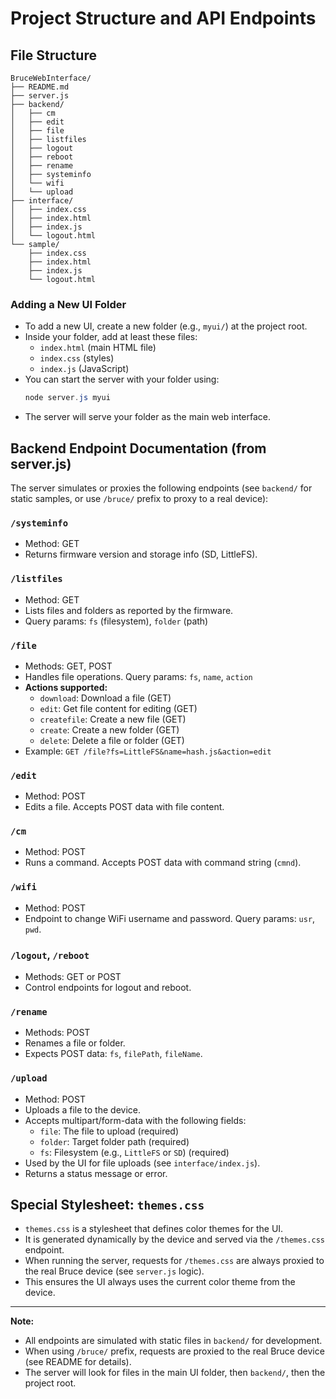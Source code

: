 # Project Structure and API Endpoints

## File Structure

```
BruceWebInterface/
├── README.md
├── server.js
├── backend/
│   ├── cm
│   ├── edit
│   ├── file
│   ├── listfiles
│   ├── logout
│   ├── reboot
│   ├── rename
│   ├── systeminfo
│   └── wifi
│   └── upload
├── interface/
│   ├── index.css
│   ├── index.html
│   ├── index.js
│   └── logout.html
└── sample/
    ├── index.css
    ├── index.html
    ├── index.js
    └── logout.html
```

### Adding a New UI Folder
- To add a new UI, create a new folder (e.g., `myui/`) at the project root.
- Inside your folder, add at least these files:
  - `index.html` (main HTML file)
  - `index.css` (styles)
  - `index.js` (JavaScript)
- You can start the server with your folder using:
  ```powershell
  node server.js myui
  ```
- The server will serve your folder as the main web interface.

## Backend Endpoint Documentation (from server.js)

The server simulates or proxies the following endpoints (see `backend/` for static samples, or use `/bruce/` prefix to proxy to a real device):

### `/systeminfo`
- Method: GET
- Returns firmware version and storage info (SD, LittleFS).

### `/listfiles`
- Method: GET
- Lists files and folders as reported by the firmware.
- Query params: `fs` (filesystem), `folder` (path)

### `/file`
- Methods: GET, POST
- Handles file operations. Query params: `fs`, `name`, `action`
- **Actions supported:**
  - `download`: Download a file (GET)
  - `edit`: Get file content for editing (GET)
  - `createfile`: Create a new file (GET)
  - `create`: Create a new folder (GET)
  - `delete`: Delete a file or folder (GET)
- Example: `GET /file?fs=LittleFS&name=hash.js&action=edit`

### `/edit`
- Method: POST
- Edits a file. Accepts POST data with file content.

### `/cm`
- Method: POST
- Runs a command. Accepts POST data with command string (`cmnd`).

### `/wifi`
- Method: POST
- Endpoint to change WiFi username and password. Query params: `usr`, `pwd`.

### `/logout`, `/reboot`
- Methods: GET or POST
- Control endpoints for logout and reboot.

### `/rename`
- Methods: POST
- Renames a file or folder.
- Expects POST data: `fs`, `filePath`, `fileName`.

### `/upload`
- Method: POST
- Uploads a file to the device.
- Accepts multipart/form-data with the following fields:
  - `file`: The file to upload (required)
  - `folder`: Target folder path (required)
  - `fs`: Filesystem (e.g., `LittleFS` or `SD`) (required)
- Used by the UI for file uploads (see `interface/index.js`).
- Returns a status message or error.

## Special Stylesheet: `themes.css`
- `themes.css` is a stylesheet that defines color themes for the UI.
- It is generated dynamically by the device and served via the `/themes.css` endpoint.
- When running the server, requests for `/themes.css` are always proxied to the real Bruce device (see `server.js` logic).
- This ensures the UI always uses the current color theme from the device.

---

**Note:**
- All endpoints are simulated with static files in `backend/` for development.
- When using `/bruce/` prefix, requests are proxied to the real Bruce device (see README for details).
- The server will look for files in the main UI folder, then `backend/`, then the project root.
